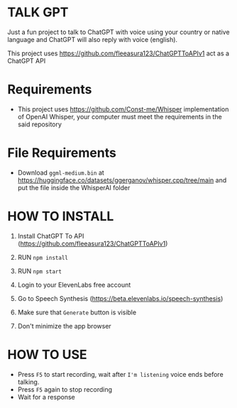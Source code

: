 # TALK GPT
Just a fun project to talk to ChatGPT with voice using your country or native language and ChatGPT will also reply with voice (english).

This project uses https://github.com/fleeasura123/ChatGPTToAPIv1 act as a ChatGPT API

# Requirements
* This project uses https://github.com/Const-me/Whisper implementation of OpenAI Whisper, your computer must meet the requirements in the said repository

# File Requirements
* Download ```ggml-medium.bin``` at https://huggingface.co/datasets/ggerganov/whisper.cpp/tree/main and put the file inside the WhisperAI folder

# HOW TO INSTALL

1. Install ChatGPT To API (https://github.com/fleeasura123/ChatGPTToAPIv1)

2. RUN ```npm install```

3. RUN ```npm start```

4. Login to your ElevenLabs free account

5. Go to Speech Synthesis (https://beta.elevenlabs.io/speech-synthesis)

6. Make sure that ```Generate``` button is visible

7. Don't minimize the app browser

# HOW TO USE

* Press ```F5``` to start recording, wait after ```I'm listening``` voice ends before talking.
* Press ```F5``` again to stop recording
* Wait for a response